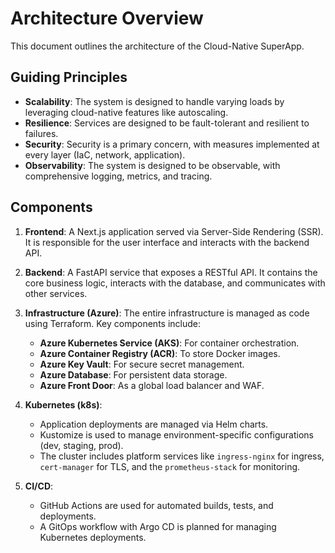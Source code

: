 # Architecture Overview

This document outlines the architecture of the Cloud-Native SuperApp.

## Guiding Principles

- **Scalability**: The system is designed to handle varying loads by leveraging cloud-native features like autoscaling.
- **Resilience**: Services are designed to be fault-tolerant and resilient to failures.
- **Security**: Security is a primary concern, with measures implemented at every layer (IaC, network, application).
- **Observability**: The system is designed to be observable, with comprehensive logging, metrics, and tracing.

## Components

1.  **Frontend**: A Next.js application served via Server-Side Rendering (SSR). It is responsible for the user interface and interacts with the backend API.

2.  **Backend**: A FastAPI service that exposes a RESTful API. It contains the core business logic, interacts with the database, and communicates with other services.

3.  **Infrastructure (Azure)**: The entire infrastructure is managed as code using Terraform. Key components include:
    - **Azure Kubernetes Service (AKS)**: For container orchestration.
    - **Azure Container Registry (ACR)**: To store Docker images.
    - **Azure Key Vault**: For secure secret management.
    - **Azure Database**: For persistent data storage.
    - **Azure Front Door**: As a global load balancer and WAF.

4.  **Kubernetes (k8s)**:
    - Application deployments are managed via Helm charts.
    - Kustomize is used to manage environment-specific configurations (dev, staging, prod).
    - The cluster includes platform services like `ingress-nginx` for ingress, `cert-manager` for TLS, and the `prometheus-stack` for monitoring.

5.  **CI/CD**:
    - GitHub Actions are used for automated builds, tests, and deployments.
    - A GitOps workflow with Argo CD is planned for managing Kubernetes deployments.
